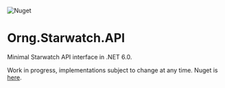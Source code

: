 ![Nuget](https://img.shields.io/nuget/v/Orng.Starwatch.API)

# Orng.Starwatch.API
Minimal Starwatch API interface in .NET 6.0.

Work in progress, implementations subject to change at any time.
Nuget is [here](https://www.nuget.org/packages/Orng.Starwatch.API).
